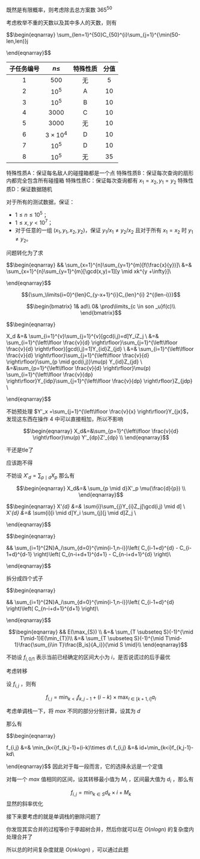 既然是有限概率，则考虑除去总方案数 $365^{50}$

考虑枚举不重的天数以及其中多人的天数，则有

$$\begin{eqnarray}
\sum_{len=1}^{50}C_{50}^{i}\sum_{j=1}^{\min(50-len,len)}j

\end{eqnarray}$$



| 子任务编号 |     $n \le$     | 特殊性质 |  分值  |
| :---: | :-------------: | :--: | :--: |
|  $1$  |      $500$      |  无   | $5$  |
|  $2$  |     $10^5$      |  A   | $10$ |
|  $3$  |     $10^5$      |  B   | $10$ |
|  $4$  |     $3000$      |  C   | $10$ |
|  $5$  |     $3000$      |  无   | $10$ |
|  $6$  | $3 \times 10^4$ |  D   | $10$ |
|  $7$  |     $10^5$      |  D   | $10$ |
|  $8$  |     $10^5$      |  无   | $35$ |
特殊性质A：保证每名敌人的碰撞箱都是一个点
特殊性质B：保证每次查询的扇形内都完全包含所有碰撞箱
特殊性质C：保证每次查询都有 $x_1=x_2,y_1=y_2$
特殊性质D：保证数据随机

对于所有的测试数据，保证：

- $1 \leq n \leq 10^5$；
- $1 \leq x,y < 10^7$；
- 对于任意的一组 $(x_1,y_1,x_2,y_2)$，保证 $y_1/x_1 \neq y_2 / x_2$ 且对于所有 $x_1 = x_2$ 时 $y_1\neq y_2$。




问题转化为了求

$$\begin{eqnarray}
&& \sum_{x=1}^{n}\sum_{y=1}^{m}[f(\frac{x}{y})]\\
&=& \sum_{x=1}^{n}\sum_{y=1}^{m}[\gcd(x,y)=1][y \mid xk^{y +\infty}]\\


\end{eqnarray}$$


$${\sum_\limits{i=0}^{len}C_{y-x+1}^{i}C_{len}^{i} 2^{(len-i)}}$$


$$\begin{bmatrix}
1& ad\\
0& \prod\limits_{c \in son _u}f(c)\\
\end{bmatrix}$$





$$\begin{eqnarray}

X_d &=& \sum_{i=1}^{v}\sum_{j=1}^{v}[gcd(i,j)=d]Y_iZ_j \\
 &=& \sum_{i=1}^{\left\lfloor \frac{v}{d} \right\rfloor}\sum_{j=1}^{\left\lfloor \frac{v}{d} \right\rfloor}[gcd(i,j)=1]Y_{id}Z_{jd} \\
 &=& \sum_{i=1}^{\left\lfloor \frac{v}{d} \right\rfloor}\sum_{j=1}^{\left\lfloor \frac{v}{d} \right\rfloor}\sum_{p \mid gcd(i,j)}\mu(p) Y_{id}Z_{jd} \\
 &=&\sum_{p=1}^{\left\lfloor \frac{v}{d} \right\rfloor}\mu(p) \sum_{i=1}^{\left\lfloor \frac{v}{dp} \right\rfloor}Y_{idp}\sum_{j=1}^{\left\lfloor \frac{v}{dp} \right\rfloor}Z_{jdp} \\

\end{eqnarray}$$
 
 不妨预处理 $Y'_x =\sum_{j=1}^{\left\lfloor \frac{v}{x} \right\rfloor}Y_{jx}$，发现这东西在操作 4 中可以直接相加，所以不影响


$$\begin{eqnarray}
X_d&=&\sum_{p=1}^{\left\lfloor \frac{v}{d} \right\rfloor}\mu(p) Y'_{dp}Z'_{dp} \\
\end{eqnarray}$$

干还是tle了

应该跑不得

不妨设 $X'_d=\sum_{p \mid d}X_p$
那么有

$$\begin{eqnarray}
X_d&=& \sum_{p \mid d}X'_p \mu(\frac{d}{p}) \\
\end{eqnarray}$$

$$\begin{eqnarray}
X'_{d} &=& \sum_{i}\sum_{j}Y_{i}Z_j[\gcd(i,j) \mid d] \\
X'_{d} &=& \sum_{i}[i \mid d]Y_i \sum_{j}[j \mid d]Z_j \\

\end{eqnarray}$$

$$\begin{eqnarray}

&& \sum_{i=1}^{2N}A_i\sum_{d=0}^{\min{i-1,n-i}}\left( C_{i-1+d}^{d} - C_{i-1+d}^{d-1} \right)\left( C_{n-i+d+1}^{d+1} - C_{n-i+d+1}^{d} \right)\\

\end{eqnarray}$$

拆分成四个式子

$$\begin{eqnarray}

&& \sum_{i=1}^{2N}A_i\sum_{d=0}^{\min{i-1,n-i}}\left( C_{i-1+d}^{d} \right)\left( C_{n-i+d+1}^{d+1} \right)\\

\end{eqnarray}$$
   


$$\begin{eqnarray}
&& E(\max_{S}) \\
&=& \sum_{T \subseteq S}(-1)^{\mid T\mid-1}E(\min_{T})\\
&=& \sum_{T \subseteq S}(-1)^{\mid T\mid-1}\frac{\sum_{i\in T}\frac{B_is}{A_i}}{\mid S \mid}\\
\end{eqnarray}$$

不妨设 $f_{i,0/1}$ 表示当前已经确定的区间大小为 $i$，是否说谎过的后手最优



考虑转移

设 $f_{i,j}$ ，则有

$$f_{i,j}=\min_{k<i}f_{k,j-1}+(i-k)\times \max_{l\in[k+1,i]} a_l$$

考虑单调栈一下，将 $max$ 不同的部分分别计算，设其为 $d$

那么有

$$\begin{eqnarray}

f_{i,j} &=& \min_{k<i}f_{k,j-1}+(i-k)\times d\\
f_{i,j} &=& id+\min_{k<i}f_{k,j-1}-kd\\

\end{eqnarray}$$
因此对于每一段而言，它的选择永远是一个定值

对每一个 $max$ 值相同的区间，设其转移最小值为 $M_i$ ，区间最大值为 $d_i$ ，那么有

$$f_{i,j}=\min_{k\in S} d_k\times i+M_k$$
显然的斜率优化

接下来要考虑的就是单调栈的删除问题了

你发现其实合并的过程等价于李超树合并，然后你就可以在 $O(nlogn)$ 的复杂度内处理合并了

所以总的时间复杂度就是 $O(nklogn)$ ，可以通过此题

